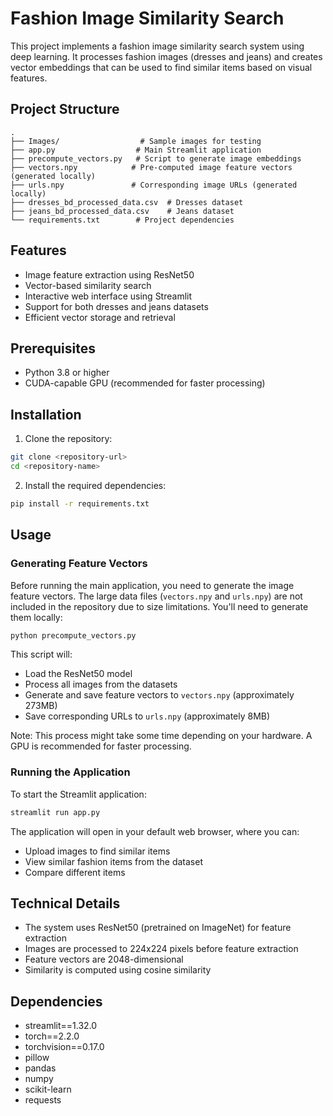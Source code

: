 # Fashion Image Similarity Search

This project implements a fashion image similarity search system using deep learning. It processes fashion images (dresses and jeans) and creates vector embeddings that can be used to find similar items based on visual features.

## Project Structure

```
.
├── Images/                  # Sample images for testing
├── app.py                  # Main Streamlit application
├── precompute_vectors.py   # Script to generate image embeddings
├── vectors.npy            # Pre-computed image feature vectors (generated locally)
├── urls.npy               # Corresponding image URLs (generated locally)
├── dresses_bd_processed_data.csv  # Dresses dataset
├── jeans_bd_processed_data.csv    # Jeans dataset
└── requirements.txt        # Project dependencies
```

## Features

- Image feature extraction using ResNet50
- Vector-based similarity search
- Interactive web interface using Streamlit
- Support for both dresses and jeans datasets
- Efficient vector storage and retrieval

## Prerequisites

- Python 3.8 or higher
- CUDA-capable GPU (recommended for faster processing)

## Installation

1. Clone the repository:

```bash
git clone <repository-url>
cd <repository-name>
```

2. Install the required dependencies:

```bash
pip install -r requirements.txt
```

## Usage

### Generating Feature Vectors

Before running the main application, you need to generate the image feature vectors. The large data files (`vectors.npy` and `urls.npy`) are not included in the repository due to size limitations. You'll need to generate them locally:

```bash
python precompute_vectors.py
```

This script will:

- Load the ResNet50 model
- Process all images from the datasets
- Generate and save feature vectors to `vectors.npy` (approximately 273MB)
- Save corresponding URLs to `urls.npy` (approximately 8MB)

Note: This process might take some time depending on your hardware. A GPU is recommended for faster processing.

### Running the Application

To start the Streamlit application:

```bash
streamlit run app.py
```

The application will open in your default web browser, where you can:

- Upload images to find similar items
- View similar fashion items from the dataset
- Compare different items

## Technical Details

- The system uses ResNet50 (pretrained on ImageNet) for feature extraction
- Images are processed to 224x224 pixels before feature extraction
- Feature vectors are 2048-dimensional
- Similarity is computed using cosine similarity

## Dependencies

- streamlit==1.32.0
- torch==2.2.0
- torchvision==0.17.0
- pillow
- pandas
- numpy
- scikit-learn
- requests
